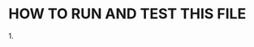 <!DOCTYPE html>
<html>
<head>
<h1>HOW TO RUN AND TEST THIS FILE</h1>
</head>
<body>
<p>1.</p>
<img src="" alt="" title="">
</body>
</html>

